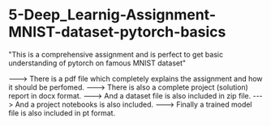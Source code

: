 # 5-Deep_Learnig-Assignment-MNIST-dataset-pytorch-basics
"This is a comprehensive assignment and is perfect to get basic understanding of pytorch on famous MNIST dataset"

---> There is a pdf file which completely explains the assignment and how it should be perfomed.
---> There is also a complete project (solution) report in docx format.
---> And a dataset file is also included in zip file.
---> And a project notebooks is also included.
---> Finally a trained model file is also included in pt format.
